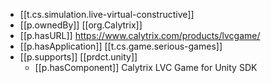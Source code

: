 
- [[t.cs.simulation.live-virtual-constructive]]
- [[p.ownedBy]] [[org.Calytrix]]
- [[p.hasURL]] https://www.calytrix.com/products/lvcgame/
- [[p.hasApplication]] [[t.cs.game.serious-games]]
- [[p.supports]] [[prdct.unity]]
  - [[p.hasComponent]] Calytrix LVC Game for Unity SDK
